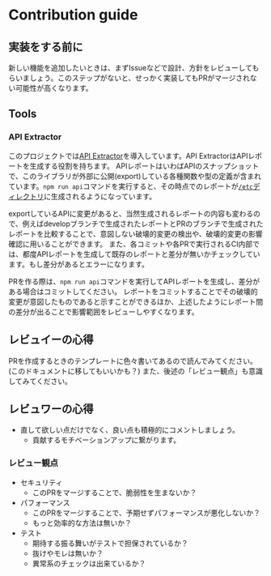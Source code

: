 # Contribution guide

## 実装をする前に
新しい機能を追加したいときは、まずIssueなどで設計、方針をレビューしてもらいましょう。このステップがないと、せっかく実装してもPRがマージされない可能性が高くなります。

## Tools
### API Extractor
このプロジェクトでは[API Extractor](https://api-extractor.com/)を導入しています。API ExtractorはAPIレポートを生成する役割を持ちます。
APIレポートはいわばAPIのスナップショットで、このライブラリが外部に公開(export)している各種関数や型の定義が含まれています。`npm run api`コマンドを実行すると、その時点でのレポートが[`/etc`ディレクトリ](./etc)に生成されるようになっています。

exportしているAPIに変更があると、当然生成されるレポートの内容も変わるので、例えばdevelopブランチで生成されたレポートとPRのブランチで生成されたレポートを比較することで、意図しない破壊的変更の検出や、破壊的変更の影響確認に用いることができます。
また、各コミットや各PRで実行されるCI内部では、都度APIレポートを生成して既存のレポートと差分が無いかチェックしています。もし差分があるとエラーになります。

PRを作る際は、`npm run api`コマンドを実行してAPIレポートを生成し、差分がある場合はコミットしてください。
レポートをコミットすることでその破壊的変更が意図したものであると示すことができるほか、上述したようにレポート間の差分が出ることで影響範囲をレビューしやすくなります。

## レビュイーの心得
PRを作成するときのテンプレートに色々書いてあるので読んでみてください。(このドキュメントに移してもいいかも？)
また、後述の「レビュー観点」も意識してみてください。

## レビュワーの心得
- 直して欲しい点だけでなく、良い点も積極的にコメントしましょう。
	- 貢献するモチベーションアップに繋がります。

### レビュー観点
- セキュリティ
	- このPRをマージすることで、脆弱性を生まないか？
- パフォーマンス
	- このPRをマージすることで、予期せずパフォーマンスが悪化しないか？
	- もっと効率的な方法は無いか？
- テスト
	- 期待する振る舞いがテストで担保されているか？
	- 抜けやモレは無いか？
	- 異常系のチェックは出来ているか？
